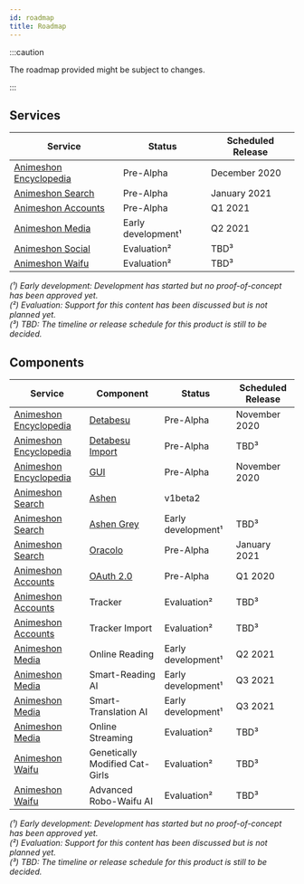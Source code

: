 ```yaml
---
id: roadmap
title: Roadmap
---
```


:::caution

The roadmap provided might be subject to changes.

:::

## Services

| Service | Status | Scheduled Release |
| --- | --- | --- | 
| [Animeshon Encyclopedia](/docs/encyclopedia/introduction) | Pre-Alpha | December 2020 |
| [Animeshon Search](/docs/search-engine/introduction) | Pre-Alpha | January 2021 |
| [Animeshon Accounts](/docs/accounts/introduction) | Pre-Alpha | Q1 2021 |
| [Animeshon Media](/docs/media-platform/roadmap) | Early development¹ | Q2 2021 |
| [Animeshon Social](/docs/social-platform/roadmap) | Evaluation²  | TBD³ |
| [Animeshon Waifu](/docs/ecosystem/roadmap) | Evaluation²  | TBD³ |

*(¹) Early development: Development has started but no proof-of-concept has been approved yet.*  
*(²) Evaluation: Support for this content has been discussed but is not planned yet.*  
*(³) TBD: The timeline or release schedule for this product is still to be decided.*  

## Components

| Service | Component | Status | Scheduled Release |
| --- | --- | --- | --- |
| [Animeshon Encyclopedia](/docs/encyclopedia/introduction) | [Detabesu](/docs/detabesu/roadmap) | Pre-Alpha | November 2020 |
| [Animeshon Encyclopedia](/docs/encyclopedia/introduction) | [Detabesu Import](/docs/detabesu/roadmap) | Pre-Alpha | TBD³ |
| [Animeshon Encyclopedia](/docs/encyclopedia/introduction) | [GUI](/docs/encyclopedia/roadmap) | Pre-Alpha | November 2020 |
| [Animeshon Search](/docs/search-engine/introduction) | [Ashen](/docs/ashen/roadmap) | v1beta2 | |
| [Animeshon Search](/docs/search-engine/introduction) | [Ashen Grey](/docs/ashen/roadmap) | Early development¹ | TBD³ |
| [Animeshon Search](/docs/search-engine/introduction) | [Oracolo](/docs/oracolo/roadmap) | Pre-Alpha | January 2021 |
| [Animeshon Accounts](/docs/accounts/introduction) | [OAuth 2.0](/docs/oauth2/introduction) | Pre-Alpha | Q1 2020 |
| [Animeshon Accounts](/docs/accounts/introduction) | Tracker | Evaluation² | TBD³ |
| [Animeshon Accounts](/docs/accounts/introduction) | Tracker Import | Evaluation² | TBD³ |
| [Animeshon Media](/docs/media-platform/roadmap) | Online Reading | Early development¹ | Q2 2021 |
| [Animeshon Media](/docs/media-platform/roadmap) | Smart-Reading AI | Early development¹ | Q3 2021 |
| [Animeshon Media](/docs/media-platform/roadmap) | Smart-Translation AI | Early development¹ | Q3 2021 |
| [Animeshon Media](/docs/media-platform/roadmap) | Online Streaming | Evaluation² | TBD³ |
| [Animeshon Waifu](/docs/ecosystem/roadmap) | Genetically Modified Cat-Girls | Evaluation² | TBD³ |
| [Animeshon Waifu](/docs/ecosystem/roadmap) | Advanced Robo-Waifu AI | Evaluation² | TBD³ |

*(¹) Early development: Development has started but no proof-of-concept has been approved yet.*  
*(²) Evaluation: Support for this content has been discussed but is not planned yet.*  
*(³) TBD: The timeline or release schedule for this product is still to be decided.*  
